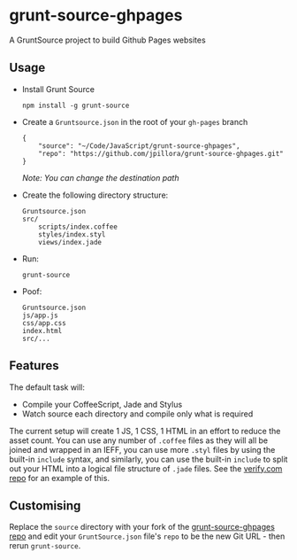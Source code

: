 grunt-source-ghpages
====================

A GruntSource project to build Github Pages websites

## Usage


* Install Grunt Source

  ``` shell
  npm install -g grunt-source
  ```

* Create a `Gruntsource.json` in the root of your `gh-pages` branch

  ``` shell
  {
      "source": "~/Code/JavaScript/grunt-source-ghpages",
      "repo": "https://github.com/jpillora/grunt-source-ghpages.git"
  }
  ```

  *Note: You can change the destination path*

* Create the following directory structure:

  ```
  Gruntsource.json
  src/
      scripts/index.coffee
      styles/index.styl
      views/index.jade
  ```

* Run:

  ```
  grunt-source
  ```

* Poof:

  ```
  Gruntsource.json
  js/app.js
  css/app.css
  index.html
  src/...
  ```

## Features

The default task will:

* Compile your CoffeeScript, Jade and Stylus
* Watch source each directory and compile only what is required

The current setup will create 1 JS, 1 CSS, 1 HTML in an effort to reduce the asset count. You can use any number of `.coffee` files as they will all be joined and wrapped in an IEFF, you can use more `.styl` files by using the built-in `include` syntax, and similarly, you can use the built-in `include` to split out your HTML into a logical file structure of `.jade` files. See the [verify.com repo](https://github.com/jpillora/verifyjs-com) for an example of this.

## Customising

Replace the `source` directory with your fork of the
[grunt-source-ghpages repo](https://github.com/jpillora/grunt-source-ghpages) and
edit your `GruntSource.json` file's `repo` to be the new Git URL - then rerun `grunt-source`.


